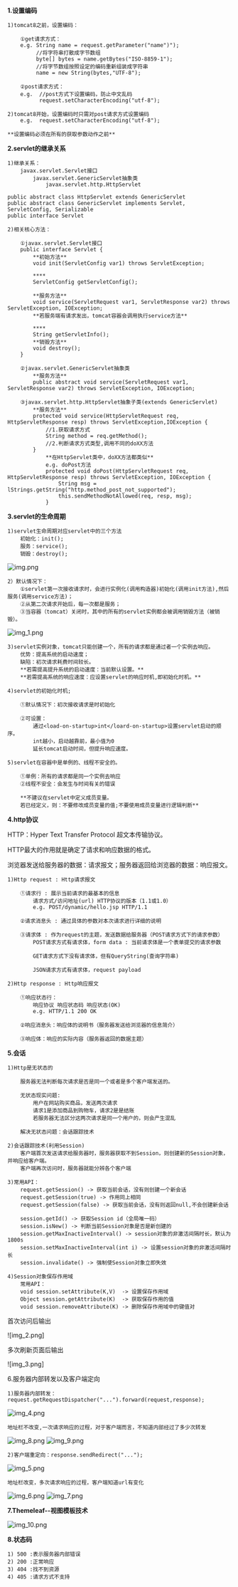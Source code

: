 **1.设置编码**
    
    1)tomcat8之前，设置编码：

        ①get请求方式：
        e.g. String name = request.getParameter("name")");
             //将字符串打散成字节数组
             byte[] bytes = name.getBytes("ISO-8859-1");
             //将字节数组按照设定的编码重新组装成字符串
             name = new String(bytes,"UTF-8");

        ②post请求方式：
        e.g.  //post方式下设置编码，防止中文乱码
              request.setCharacterEncoding("utf-8");
    
    2)tomcat8开始，设置编码时只需对post请求方式设置编码
        e.g.  request.setCharacterEncoding("utf-8");

    **设置编码必须在所有的获取参数动作之前**

**2.servlet的继承关系**

    1)继承关系：
        javax.servlet.Servlet接口
            javax.servlet.GenericServlet抽象类 
                javax.servlet.http.HttpServlet
    
    public abstract class HttpServlet extends GenericServlet
    public abstract class GenericServlet implements Servlet, ServletConfig, Serializable
    public interface Servlet
    
    2)相关核心方法：
        
        ①javax.servlet.Servlet接口
        public interface Servlet {
            **初始方法**
            void init(ServletConfig var1) throws ServletException;
            
            ****
            ServletConfig getServletConfig();
            
            **服务方法**
            void service(ServletRequest var1, ServletResponse var2) throws ServletException, IOException;
            **若服务端有请求发出，tomcat容器会调用执行service方法**
            
            ****
            String getServletInfo();
            **销毁方法**
            void destroy();
        }
        
        ②javax.servlet.GenericServlet抽象类
            **服务方法**
            public abstract void service(ServletRequest var1, ServletResponse var2) throws ServletException, IOException;
            
        ③javax.servlet.http.HttpServlet抽象子类(extends GenericServlet)        
            **服务方法**
            protected void service(HttpServletRequest req, HttpServletResponse resp) throws ServletException,IOException { 
                //1.获取请求方式
                String method = req.getMethod();
                //2.判断请求方式类型,调用不同的doXX方法
            }
                **在HttpServlet类中，doXX方法都类似**
                e.g. doPost方法
                protected void doPost(HttpServletRequest req, HttpServletResponse resp) throws ServletException, IOException {
                    String msg = lStrings.getString("http.method_post_not_supported");
                    this.sendMethodNotAllowed(req, resp, msg);
                }
    
    
**3.servlet的生命周期**
    
    1)servlet生命周期对应servlet中的三个方法
        初始化：init();
        服务：service();
        销毁：destroy();
![img.png](img.png)

    2）默认情况下：
        ①servlet第一次接收请求时，会进行实例化(调用构造器)初始化(调用init方法),然后服务(调用service方法)；
        ②从第二次请求开始后，每一次都是服务；
        ③当容器（tomcat）关闭时，其中的所有的servlet实例都会被调用销毁方法（被销毁）。
![img_1.png](img_1.png)

    3)servlet实例对象，tomcat只能创建一个，所有的请求都是通过者一个实例去响应。
        优势：提高系统的启动速度；
        缺陷：初次请求耗费时间较长。
        **若需提高提升系统的启动速度：当前默认设置。**
        **若需提高系统的响应速度：应设置servlet的响应时机,即初始化时机。**
    
    4)servlet的初始化时机;

        ①默认情况下：初次接收请求是时初始化

        ②可设置：
            通过<load-on-startup>int</loard-on-startup>设置servlet启动的顺序。
            int越小，启动越靠前，最小值为0
            延长tomcat启动时间，但提升响应速度。

    5)servlet在容器中是单例的、线程不安全的。
        
        ①单例：所有的请求都是同一个实例去响应
        ②线程不安全：会发生与时间有关的错误
        
        **不建议在servlet中定义成员变量。
        若已经定义，则：不要修改成员变量的值;不要使用成员变量进行逻辑判断**

**4.http协议**
    
  HTTP：Hyper Text Transfer Protocol 超文本传输协议。

  HTTP最大的作用就是确定了请求和响应数据的格式。

  浏览器发送给服务器的数据：请求报文；服务器返回给浏览器的数据：响应报文。
 
    1)Http request : Http请求报文
    
        ①请求行 : 展示当前请求的最基本的信息
            请求方式/访问地址(url) HTTP协议的版本（1.1或1.0）
            e.g. POST/dynamic/hello.jsp HTTP/1.1
    
        ②请求消息头 : 通过具体的参数对本次请求进行详细的说明
    
        ③请求体 : 作为request的主题，发送数据给服务器（POST请求方式下的请求参数）
            POST请求方式有请求体，form data : 当前请求体是一个表单提交的请求参数

            GET请求方式下没有请求体，但有QueryString(查询字符串)
            
            JSON请求方式有请求体，request payload
    
    2)Http response : Http响应报文
        
        ①响应状态行：
            响应协议 响应状态码 响应状态(OK)
            e.g. HTTP/1.1 200 OK

        ②响应消息头：响应体的说明书（服务器发送给浏览器的信息简介）

        ③响应体：响应的实际内容（服务器返回的数据主题）

**5.会话**
    
    1)Http是无状态的

        服务器无法判断每次请求是否是同一个或者是多个客户端发送的。
        
        无状态现实问题:
            用户在网站购买商品，发送两次请求
            请求1是添加商品到购物车，请求2是是结账
            若服务器无法区分这两次请求是同一个用户的，则会产生混乱
        
        解决无状态问题：会话跟踪技术
    
    2)会话跟踪技术(利用Session)
        客户端首次发送请求给服务器时，服务器获取不到Session，则创建新的Session对象，并响应给客户端。
        客户端再次访问时，服务器就能分辨各个客户端

    3)常用API：
        request.getSession() -> 获取当前会话，没有则创建一个新会话
        request.getSession(true) -> 作用同上相同
        request.getSession(false) -> 获取当前会话，没有则返回null,不会创建新会话
        
        session.getId() -> 获取Session id（全局唯一码）
        session.isNew() -> 判断当前Session对象是否是新创建的
        session.getMaxInactiveInterval() -> session对象的非激活间隔时长，默认为1800s
        session.setMaxInactiveInterval(int i) -> 设置session对象的非激活间隔时长    
        session.invalidate() -> 强制使Session对象立即失效
    
    4)Session对象保存作用域
        常用API：
        void session.setAttribute(K,V)  -> 设置保存作用域 
        Object session.getAttribute(K)  -> 获取保存作用的值
        void session.removeAttribute(K) -> 删除保存作用域中的键值对
        

首次访问后输出

![img_2.png]

多次刷新页面后输出

![img_3.png]

6.服务器内部转发以及客户端定向
    
    1)服务器内部转发：request.getRequestDispatcher("...").forward(request,response);
![img_4.png](img_4.png)

    地址栏不改变,一次请求响应的过程，对于客户端而言，不知道内部经过了多少次转发
![img_8.png](img_8.png)
![img_9.png](img_9.png)

    2)客户端重定向：response.sendRedirect("...");
![img_5.png](img_5.png)

    地址栏改变，多次请求响应的过程，客户端知道url有变化
![img_6.png](img_6.png)
![img_7.png](img_7.png)



**7.Themeleaf--视图模板技术**

![img_10.png](img_10.png)



**8.状态码**

    1) 500 :表示服务器内部错误
    2) 200 :正常响应
    3) 404 :找不到资源
    4) 405 :请求方式不支持